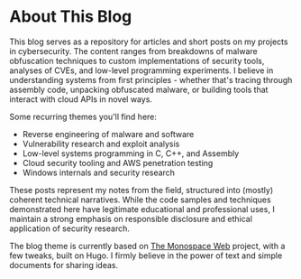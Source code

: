 # About This Blog

This blog serves as a repository for articles and short posts on my projects in cybersecurity. The content ranges from breakdowns of malware obfuscation techniques to custom implementations of security tools, analyses of CVEs, and low-level programming experiments. I believe in understanding systems from first principles - whether that's tracing through assembly code, unpacking obfuscated malware, or building tools that interact with cloud APIs in novel ways.

Some recurring themes you'll find here:

- Reverse engineering of malware and software
- Vulnerability research and exploit analysis
- Low-level systems programming in C, C++, and Assembly
- Cloud security tooling and AWS penetration testing
- Windows internals and security research

These posts represent my notes from the field, structured into (mostly) coherent technical narratives. While the code samples and techniques demonstrated here have legitimate educational and professional uses, I maintain a strong emphasis on responsible disclosure and ethical application of security research.

The blog theme is currently based on [The Monospace Web](https://owickstrom.github.io/the-monospace-web/) project, with a few tweaks, built on Hugo. I firmly believe in the power of text and simple documents for sharing ideas.